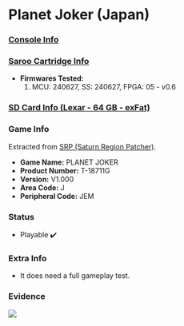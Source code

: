 # Planet Joker (Japan)

### [Console Info](../../../../../Info/Consoles/VA13/README.md)

### [Saroo Cartridge Info](../../../../../Info/Cartridges/RetroGameParadiseStore/1.32F/README.md)

- <b>Firmwares Tested:</b>
  1. MCU: 240627, SS: 240627, FPGA: 05 - v0.6

### [SD Card Info (Lexar - 64 GB - exFat)](../../../../../Info/SdCards/Lexar/64GB/exfat/README.md)

### Game Info

Extracted from [SRP (Saturn Region Patcher)](https://segaxtreme.net/resources/saturn-region-patcher.81/download).

- <b>Game Name:</b> PLANET JOKER
- <b>Product Number:</b> T-18711G
- <b>Version:</b> V1.000
- <b>Area Code:</b> J
- <b>Peripheral Code:</b> JEM

### Status

- Playable :heavy_check_mark:

### Extra Info

- It does need a full gameplay test.

### Evidence

[![](https://img.youtube.com/vi/quKSKOh201U/0.jpg)](https://www.youtube.com/watch?v=quKSKOh201U)
